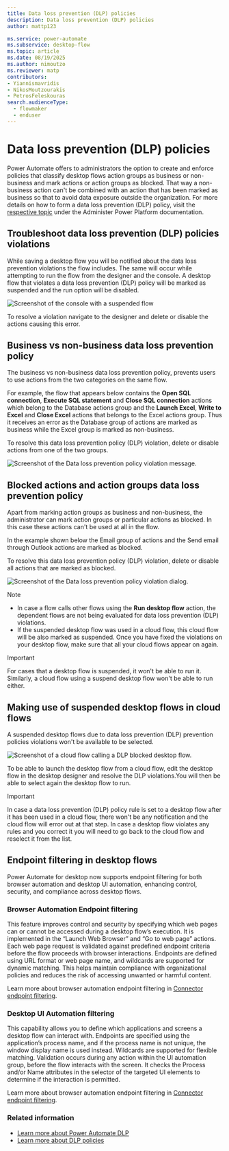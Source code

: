 ```yaml
---
title: Data loss prevention (DLP) policies 
description: Data loss prevention (DLP) policies 
author: mattp123

ms.service: power-automate
ms.subservice: desktop-flow
ms.topic: article
ms.date: 08/19/2025
ms.author: nimoutzo
ms.reviewer: matp
contributors:
- Yiannismavridis
- NikosMoutzourakis
- PetrosFeleskouras
search.audienceType: 
  - flowmaker
  - enduser
---
```

# Data loss prevention (DLP) policies

Power Automate offers to administrators the option to create and enforce policies that classify desktop flows action groups as business or non-business and mark actions or action groups as blocked. That way a non-business action can't be combined with an action that has been marked as business so that to avoid data exposure outside the organization. For more details on how to form a data loss prevention (DLP) policy, visit the [respective topic](../prevent-data-loss.md) under the Administer Power Platform documentation.


## Troubleshoot data loss prevention (DLP) policies violations

While saving a desktop flow you will be notified about the data loss prevention violations the flow includes. The same will occur while attempting to run the flow from the designer and the console. A desktop flow that violates a data loss prevention (DLP) policy will be marked as suspended and the run option will be disabled.

   ![Screenshot of the console with a suspended flow](./media/dlp/dlpsuspended.png)

To resolve a violation navigate to the designer and delete or disable the actions causing this error.

## Business vs non-business data loss prevention policy

The business vs non-business data loss prevention policy, prevents users to use actions from the two categories on the same flow. 

For example, the flow that appears below contains the **Open SQL connection**, **Execute SQL statement** and **Close SQL connection** actions which belong to the Database actions group and the **Launch Excel**, **Write to Excel** and **Close Excel** actions that belongs to the Excel actions group. Thus it receives an error as the Database group of actions are marked as business while the Excel group is marked as non-business. 

To resolve this data loss prevention policy (DLP) violation, delete or disable actions from one of the two groups.

   ![Screenshot of the Data loss prevention policy violation message.](./media/dlp/dlpbusiness-nonbusiness.png)

## Blocked actions and action groups data loss prevention policy

Apart from marking action groups as business and non-business, the administrator can mark action groups or particular actions as blocked. In this case these actions can't be used at all in the flow. 

In the example shown below the Email group of actions and the Send email through Outlook actions are marked as blocked.

To resolve this data loss prevention policy (DLP) violation, delete or disable all actions that are marked as blocked.


   ![Screenshot of the Data loss prevention policy violation dialog.](./media/dlp/dlpblocked.png)


>[!NOTE]
>- In case a flow calls other flows using the **Run desktop flow** action, the dependent flows are not being evaluated for data loss prevention (DLP) violations. 
>- If the suspended desktop flow was used in a cloud flow, this cloud flow will be also marked as suspended. Once you have fixed the violations on your desktop flow, make sure that all your cloud flows appear on again.

>[!IMPORTANT]
>For cases that a desktop flow is suspended, it won't be able to run it. Similarly, a cloud flow using a suspend desktop flow won't be able to run either.

## Making use of suspended desktop flows in cloud flows

A suspended desktop flows due to data loss prevention (DLP) prevention policies violations won't be available to be selected. 

   ![Screenshot of a cloud flow calling a DLP blocked desktop flow.](./media/dlp/cloudcallsdesktopdlp.png)

To be able to launch the desktop flow from a cloud flow, edit the desktop flow in the desktop designer and resolve the DLP violations.You will then be able to select again the desktop flow to run.

>[!IMPORTANT]
> In case a data loss prevention (DLP) policy rule is set to a desktop flow after it has been used in a cloud flow, there won't be any notification and the cloud flow will error out at that step. In case a desktop flow violates any rules and you correct it you will need to go back to the cloud flow and reselect it from the list.

## Endpoint filtering in desktop flows

Power Automate for desktop now supports endpoint filtering for both browser automation and desktop UI automation, enhancing control, security, and compliance across desktop flows.

### Browser Automation Endpoint filtering
This feature improves control and security by specifying which web pages can or cannot be accessed during a desktop flow’s execution. It is implemented in the “Launch Web Browser” and “Go to web page” actions. Each web page request is validated against predefined endpoint criteria before the flow proceeds with browser interactions. Endpoints are defined using URL format or web page name, and wildcards are supported for dynamic matching. This helps maintain compliance with organizational policies and reduces the risk of accessing unwanted or harmful content.

Learn more about browser automation endpoint filtering in [Connector endpoint filtering](/power-platform/admin/connector-endpoint-filtering#desktopflow---browser-automation).

### Desktop UI Automation filtering
This capability allows you to define which applications and screens a desktop flow can interact with. Endpoints are specified using the application’s process name, and if the process name is not unique, the window display name is used instead. Wildcards are supported for flexible matching. Validation occurs during any action within the UI automation group, before the flow interacts with the screen. It checks the Process and/or Name attributes in the selector of the targeted UI elements to determine if the interaction is permitted.

Learn more about browser automation endpoint filtering in [Connector endpoint filtering](/power-platform/admin/connector-endpoint-filtering#desktopflow---UI-automation).

### Related information

- [Learn more about Power Automate DLP](../prevent-data-loss.md)
- [Learn more about DLP policies](/power-platform/admin/wp-data-loss-prevention)
